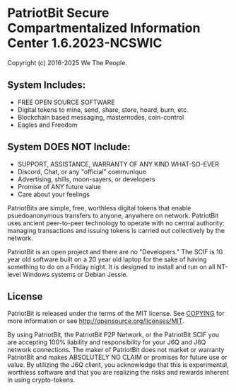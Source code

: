 PatriotBit Secure Compartmentalized Information Center 1.6.2023-NCSWIC
===============================

Copyright (c) 2016-2025 We The People.

System Includes:
-----------------
* FREE OPEN SOURCE SOFTWARE
* Digital tokens to mine, send, share, store, hoard, burn, etc.
* Blockchain based messaging, masternodes, coin-control
* Eagles and Freedom

System DOES NOT Include:
-----------------

* SUPPORT, ASSISTANCE, WARRANTY OF ANY KIND WHAT-SO-EVER
* Discord, Chat, or any "official" communique
* Advertising, shills, moon-sayers, or developers
* Promise of ANY future value
* Care about your feelings

PatriotBits are simple, free, worthless digital tokens that enable psuedoanonymous
transfers to anyone, anywhere on network. PatriotBit uses ancient peer-to-peer technology
to operate with no central authority: managing transactions and issuing tokens
is carried out collectively by the network. 

PatriotBit is an open project and there are no "Developers." The SCIF is 10 year old software
built on a 20 year old laptop for the sake of having something to do on a Friday night. It
is designed to install and run on all NT-level Windows systems or Debian Jessie.

License
-------

PatriotBit is released under the terms of the MIT license. See [COPYING](COPYING) for more
information or see http://opensource.org/licenses/MIT. 

By using PatriotBit, the PatriotBit P2P Network, or the PatriotBit SCIF you are accepting 100% liability and responsibility
for your J6Q and J6Q network connections. The maker of PatriotBit does not market or warranty PatriotBit and 
makes ABSOLUTELY NO CLAIM or promises for future use or value. By utilizing the J6Q client, you acknowledge that this is 
experimental, worthless software and that you are realizing the risks and rewards inherent in using crypto-tokens.


